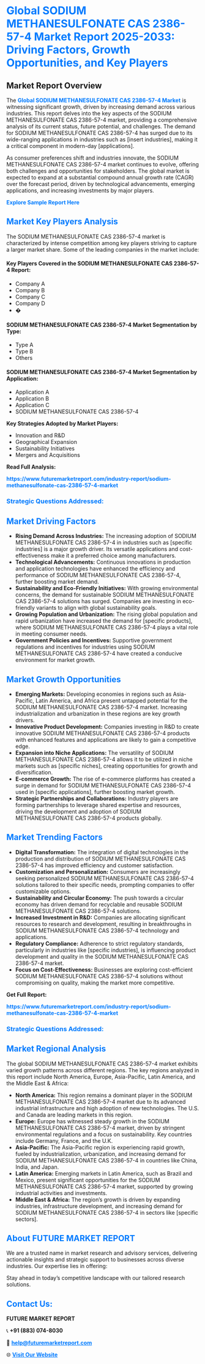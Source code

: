 <h1 style="color: #007BFF;">Global SODIUM METHANESULFONATE CAS 2386-57-4 Market Report 2025-2033: Driving Factors, Growth Opportunities, and Key Players</h1>

<section id="overview">
<h2>Market Report Overview</h2>
<p>The <a href="https://www.futuremarketreport.com/industry-report/sodium-methanesulfonate-cas-2386-57-4-market" style="color: #007BFF; text-decoration: none;"><strong>Global SODIUM METHANESULFONATE CAS 2386-57-4 Market</strong></a> is witnessing significant growth, driven by increasing demand across various industries. This report delves into the key aspects of the SODIUM METHANESULFONATE CAS 2386-57-4 market, providing a comprehensive analysis of its current status, future potential, and challenges. The demand for SODIUM METHANESULFONATE CAS 2386-57-4 has surged due to its wide-ranging applications in industries such as [insert industries], making it a critical component in modern-day [applications].</p>
<p>As consumer preferences shift and industries innovate, the SODIUM METHANESULFONATE CAS 2386-57-4 market continues to evolve, offering both challenges and opportunities for stakeholders. The global market is expected to expand at a substantial compound annual growth rate (CAGR) over the forecast period, driven by technological advancements, emerging applications, and increasing investments by major players.</p>
</section>

<section id="overview">
<p><a href="https://www.futuremarketreport.com/request-sample/reportId=121796" style="color: #007BFF; text-decoration: none;"><strong>Explore Sample Report Here</strong></a></p>
</section>

<section id="key-players">
<h2 style="color: #007BFF;">Market Key Players Analysis</h2>
<p>The SODIUM METHANESULFONATE CAS 2386-57-4 market is characterized by intense competition among key players striving to capture a larger market share. Some of the leading companies in the market include:</p>
<h4>Key Players Covered in the SODIUM METHANESULFONATE CAS 2386-57-4 Report:</h4>
<ul><li>Company A</li><li>Company B</li><li>Company C</li><li>Company D</li><li>�</li></ul>
<h4>SODIUM METHANESULFONATE CAS 2386-57-4 Market Segmentation by Type:</h4>
<ul><li>Type A</li><li>Type B</li><li>Others</li></ul>

<h4>SODIUM METHANESULFONATE CAS 2386-57-4 Market Segmentation by Application:</h4>
<ul><li>Application A</li><li>Application B</li><li>Application C</li><li>SODIUM METHANESULFONATE CAS 2386-57-4</li></ul>
<p><strong>Key Strategies Adopted by Market Players:</strong></p>
<ul>
<li>Innovation and R&D</li>
<li>Geographical Expansion</li>
<li>Sustainability Initiatives</li>
<li>Mergers and Acquisitions</li>
</ul>
</section>

<section>
<p><strong>Read Full Analysis: </strong></p><a href="https://www.futuremarketreport.com/industry-report/sodium-methanesulfonate-cas-2386-57-4-market" style="color: #007BFF; text-decoration: none;"><strong>https://www.futuremarketreport.com/industry-report/sodium-methanesulfonate-cas-2386-57-4-market</strong></a>
<h3 style="color: #007BFF;">Strategic Questions Addressed:</h3>
</section>

<section id="driving-factors">
<h2 style="color: #007BFF;">Market Driving Factors</h2>
<ul>
<li><strong>Rising Demand Across Industries:</strong> The increasing adoption of SODIUM METHANESULFONATE CAS 2386-57-4 in industries such as [specific industries] is a major growth driver. Its versatile applications and cost-effectiveness make it a preferred choice among manufacturers.</li>
<li><strong>Technological Advancements:</strong> Continuous innovations in production and application technologies have enhanced the efficiency and performance of SODIUM METHANESULFONATE CAS 2386-57-4, further boosting market demand.</li>
<li><strong>Sustainability and Eco-Friendly Initiatives:</strong> With growing environmental concerns, the demand for sustainable SODIUM METHANESULFONATE CAS 2386-57-4 solutions has surged. Companies are investing in eco-friendly variants to align with global sustainability goals.</li>
<li><strong>Growing Population and Urbanization:</strong> The rising global population and rapid urbanization have increased the demand for [specific products], where SODIUM METHANESULFONATE CAS 2386-57-4 plays a vital role in meeting consumer needs.</li>
<li><strong>Government Policies and Incentives:</strong> Supportive government regulations and incentives for industries using SODIUM METHANESULFONATE CAS 2386-57-4 have created a conducive environment for market growth.</li>
</ul>
</section>

<section id="growth-opportunities">
<h2 style="color: #007BFF;">Market Growth Opportunities</h2>
<ul>
<li><strong>Emerging Markets:</strong> Developing economies in regions such as Asia-Pacific, Latin America, and Africa present untapped potential for the SODIUM METHANESULFONATE CAS 2386-57-4 market. Increasing industrialization and urbanization in these regions are key growth drivers.</li>
<li><strong>Innovative Product Development:</strong> Companies investing in R&D to create innovative SODIUM METHANESULFONATE CAS 2386-57-4 products with enhanced features and applications are likely to gain a competitive edge.</li>
<li><strong>Expansion into Niche Applications:</strong> The versatility of SODIUM METHANESULFONATE CAS 2386-57-4 allows it to be utilized in niche markets such as [specific niches], creating opportunities for growth and diversification.</li>
<li><strong>E-commerce Growth:</strong> The rise of e-commerce platforms has created a surge in demand for SODIUM METHANESULFONATE CAS 2386-57-4 used in [specific applications], further boosting market growth.</li>
<li><strong>Strategic Partnerships and Collaborations:</strong> Industry players are forming partnerships to leverage shared expertise and resources, driving the development and adoption of SODIUM METHANESULFONATE CAS 2386-57-4 products globally.</li>
</ul>
</section>

<section id="trending-factors">
<h2 style="color: #007BFF;">Market Trending Factors</h2>
<ul>
<li><strong>Digital Transformation:</strong> The integration of digital technologies in the production and distribution of SODIUM METHANESULFONATE CAS 2386-57-4 has improved efficiency and customer satisfaction.</li>
<li><strong>Customization and Personalization:</strong> Consumers are increasingly seeking personalized SODIUM METHANESULFONATE CAS 2386-57-4 solutions tailored to their specific needs, prompting companies to offer customizable options.</li>
<li><strong>Sustainability and Circular Economy:</strong> The push towards a circular economy has driven demand for recyclable and reusable SODIUM METHANESULFONATE CAS 2386-57-4 solutions.</li>
<li><strong>Increased Investment in R&D:</strong> Companies are allocating significant resources to research and development, resulting in breakthroughs in SODIUM METHANESULFONATE CAS 2386-57-4 technology and applications.</li>
<li><strong>Regulatory Compliance:</strong> Adherence to strict regulatory standards, particularly in industries like [specific industries], is influencing product development and quality in the SODIUM METHANESULFONATE CAS 2386-57-4 market.</li>
<li><strong>Focus on Cost-Effectiveness:</strong> Businesses are exploring cost-efficient SODIUM METHANESULFONATE CAS 2386-57-4 solutions without compromising on quality, making the market more competitive.</li>
</ul>
</section>

<section>
<p><strong>Get Full Report: </strong></p><a href="https://www.futuremarketreport.com/industry-report/sodium-methanesulfonate-cas-2386-57-4-market" style="color: #007BFF; text-decoration: none;"><strong>https://www.futuremarketreport.com/industry-report/sodium-methanesulfonate-cas-2386-57-4-market</strong></a>
<h3 style="color: #007BFF;">Strategic Questions Addressed:</h3>
</section>


<section id="regional-analysis">
<h2 style="color: #007BFF;">Market Regional Analysis</h2>
<p>The global SODIUM METHANESULFONATE CAS 2386-57-4 market exhibits varied growth patterns across different regions. The key regions analyzed in this report include North America, Europe, Asia-Pacific, Latin America, and the Middle East & Africa:</p>
<ul>
<li><strong>North America:</strong> This region remains a dominant player in the SODIUM METHANESULFONATE CAS 2386-57-4 market due to its advanced industrial infrastructure and high adoption of new technologies. The U.S. and Canada are leading markets in this region.</li>
<li><strong>Europe:</strong> Europe has witnessed steady growth in the SODIUM METHANESULFONATE CAS 2386-57-4 market, driven by stringent environmental regulations and a focus on sustainability. Key countries include Germany, France, and the U.K.</li>
<li><strong>Asia-Pacific:</strong> The Asia-Pacific region is experiencing rapid growth, fueled by industrialization, urbanization, and increasing demand for SODIUM METHANESULFONATE CAS 2386-57-4 in countries like China, India, and Japan.</li>
<li><strong>Latin America:</strong> Emerging markets in Latin America, such as Brazil and Mexico, present significant opportunities for the SODIUM METHANESULFONATE CAS 2386-57-4 market, supported by growing industrial activities and investments.</li>
<li><strong>Middle East & Africa:</strong> The region’s growth is driven by expanding industries, infrastructure development, and increasing demand for SODIUM METHANESULFONATE CAS 2386-57-4 in sectors like [specific sectors].</li>
</ul>
</section>

<footer>
<h2 style="color: #007BFF;">About FUTURE MARKET REPORT</h2>
<p>We are a trusted name in market research and advisory services, delivering actionable insights and strategic support to businesses across diverse industries. Our expertise lies in offering:</p>

<p>Stay ahead in today’s competitive landscape with our tailored research solutions.</p>

<h2 style="color: #007BFF;">Contact Us:</h2>
<p><strong>FUTURE MARKET REPORT</strong></p>
<p>📞 <strong>+91 (883) 074-8030</strong></p>
<p>📧 <strong><a href="mailto:help@futuremarketreport.com" style="color: #007BFF;">help@futuremarketreport.com</a></strong></p>
<p>🌐 <strong><a href="https://www.futuremarketreport.com/" style="color: #007BFF;">Visit Our Website</a></strong></p>
</footer>
